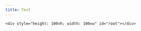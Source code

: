 ```yaml
---
title: Test
---
```


<html lang="en">
  <head>
    <meta charset="UTF-8" />
    <meta name="viewport" content="width=device-width, initial-scale=1.0" />
    <title>Shiny App</title>
    <script
      src="./docs/shinylive/load-shinylive-sw.js"
      type="module"
    ></script>
    <script type="module">
      import { runExportedApp } from "./docs/shinylive/shinylive.js";
      runExportedApp({
        id: "root",
        appEngine: "r",
        relPath: "",
      });
    </script>
    <link rel="stylesheet" href="./docs/shinylive/style-resets.css" />
    <link rel="stylesheet" href="./docs/shinylive/shinylive.css" />
    
  </head>
  <body>
    
    <div style="height: 100vh; width: 100vw" id="root"></div>
    
  </body>
</html>
